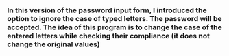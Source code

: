 ### In this version of the password input form, I introduced the option to ignore the case of typed letters. The password will be accepted. The idea of this program is to change the case of the entered letters while checking their compliance (it does not change the original values)

